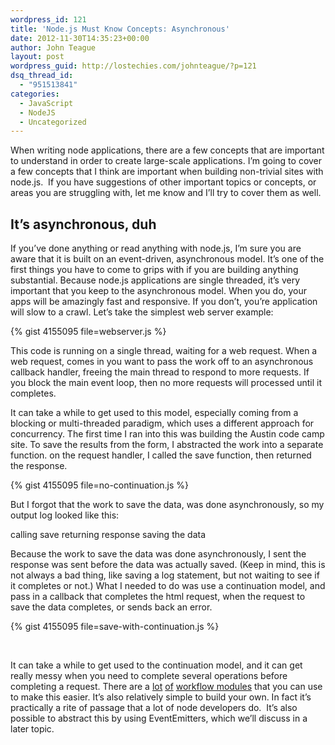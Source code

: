 ```yaml
---
wordpress_id: 121
title: 'Node.js Must Know Concepts: Asynchronous'
date: 2012-11-30T14:35:23+00:00
author: John Teague
layout: post
wordpress_guid: http://lostechies.com/johnteague/?p=121
dsq_thread_id:
  - "951513841"
categories:
  - JavaScript
  - NodeJS
  - Uncategorized
---
```

When writing node applications, there are a few concepts that are important to understand in order to create large-scale applications. I&#8217;m going to cover a few concepts that I think are important when building non-trivial sites with node.js.  If you have suggestions of other important topics or concepts, or areas you are struggling with, let me know and I&#8217;ll try to cover them as well.

## It&#8217;s asynchronous, duh

If you&#8217;ve done anything or read anything with node.js, I&#8217;m sure you are aware that it is built on an event-driven, asynchronous model. It&#8217;s one of the first things you have to come to grips with if you are building anything substantial. Because node.js applications are single threaded, it&#8217;s very important that you keep to the asynchronous model. When you do, your apps will be amazingly fast and responsive. If you don&#8217;t, you&#8217;re application will slow to a crawl. Let&#8217;s take the simplest web server example:

{% gist 4155095 file=webserver.js %}

This code is running on a single thread, waiting for a web request. When a web request, comes in you want to pass the work off to an asynchronous callback handler, freeing the main thread to respond to more requests. If you block the main event loop, then no more requests will processed until it completes.

It can take a while to get used to this model, especially coming from a blocking or multi-threaded paradigm, which uses a different approach for concurrency. The first time I ran into this was building the Austin code camp site. To save the results from the form, I abstracted the work into a separate function. on the request handler, I called the save function, then returned the response.

{% gist 4155095 file=no-continuation.js %}

But I forgot that the work to save the data, was done asynchronously, so my output log looked like this:

calling save returning response saving the data

Because the work to save the data was done asynchronously, I sent the response was sent before the data was actually saved. (Keep in mind, this is not always a bad thing, like saving a log statement, but not waiting to see if it completes or not.) What I needed to do was use a continuation model, and pass in a callback that completes the html request, when the request to save the data completes, or sends back an error.

{% gist 4155095 file=save-with-continuation.js %}

&nbsp;

It can take a while to get used to the continuation model, and it can get really messy when you need to complete several operations before completing a request. There are a [lot](https://npmjs.org/package/async) [of](https://npmjs.org/package/q) [workflow modules](https://github.com/joyent/node/wiki/Modules#wiki-async-flow) that you can use to make this easier. It&#8217;s also relatively simple to build your own. In fact it&#8217;s practically a rite of passage that a lot of node developers do.  It&#8217;s also possible to abstract this by using EventEmitters, which we&#8217;ll discuss in a later topic.

&nbsp;